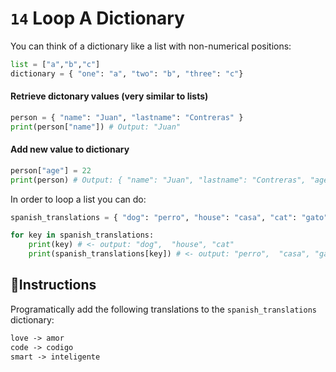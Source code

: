 # `14` Loop A Dictionary

You can think of a dictionary like a list with non-numerical positions:

```python
list = ["a","b","c"]
dictionary = { "one": "a", "two": "b", "three": "c"}
```

#### Retrieve dictonary values (very similar to lists)

```python
person = { "name": "Juan", "lastname": "Contreras" }
print(person["name"]) # Output: "Juan"
```

#### Add new value to dictionary

```python
person["age"] = 22
print(person) # Output: { "name": "Juan", "lastname": "Contreras", "age": 22 }

```

In order to loop a list you can do:

```python
spanish_translations = { "dog": "perro", "house": "casa", "cat": "gato" }

for key in spanish_translations:
    print(key) # <- output: "dog",  "house", "cat"
    print(spanish_translations[key]) # <- output: "perro",  "casa", "gato"
```

## 📝Instructions

Programatically add the following translations to the `spanish_translations` dictionary:

```txt
love -> amor
code -> codigo
smart -> inteligente
```
